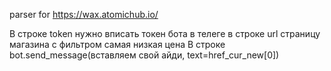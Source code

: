 parser for https://wax.atomichub.io/

В строке token нужно вписать токен бота 
в телеге в строке url страницу магазина с фильтром самая низкая цена
В строке bot.send_message(вставляем свой айди, text=href_cur_new[0])
